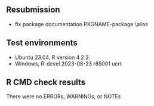 ## Resubmission
* fix package documentation PKGNAME-package \alias

## Test environments
* Ubuntu 23.04, R version 4.2.2.
* Windows, R-devel 2023-08-23 r85001 ucrt

## R CMD check results
There were no ERRORs, WARNINGs, or NOTEs
